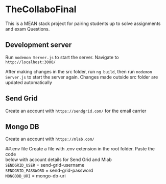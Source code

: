 # TheCollaboFinal

This is a MEAN stack project for pairing students up to solve assignments and exam Questions.

## Development server
Run `nodemon Server.js` to start the server. Navigate to `http://localhost:3000/`

After making changes in the src folder, run `ng build`, then run `nodemon Server.js` to start the server again. Changes made outside 
src folder are updated automatically

## Send Grid
Create an account with `https://sendgrid.com/` for the email carrier

## Mongo DB
Create an account with `https://mlab.com/`

##.env file
Create a file with .env extension in the root folder. Paste the code  
below with account details for Send Grid and Mlab  
`SENDGRID_USER` = send-grid-username  
`SENDGRID_PASSWORD` = send-grid-password  
`MONGODB_URI` = mongo-db-uri

